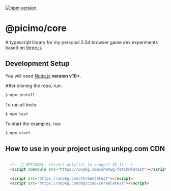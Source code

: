 [![npm version](https://badge.fury.io/js/@picimo/core.svg)](https://badge.fury.io/js/@picimo/core)

# @picimo/core

A typescript library for my personal 2.5d browser game dev experiments based on [three.js](https://threejs.org/)

## Development Setup

You will need [Node.js](https://nodejs.org/) **version v10+**.

After cloning the repo, run:

```sh
$ npm install
```

To run all tests:

```sh
$ npm test
```

To start the examples, run:

```sh
$ npm start
```

## How to use in your project using unkpg.com CDN

```html

  <!-- 🚨 OPTIONAL: fetch() polyfill to support IE 11 -->
  <script nomodule src="https://unpkg.com/whatwg-fetch@latest"></script>

  <script src="https://unpkg.com/three@latest"></script>
  <script src="https://unpkg.com/@picimo/core@latest"></script>

```

